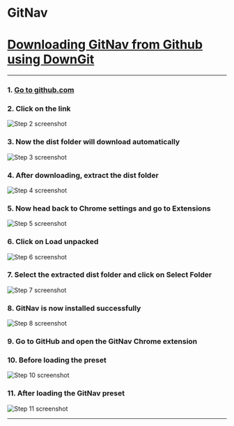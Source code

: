 # GitNav

# [Downloading GitNav from Github using DownGit](https://app.tango.us/app/workflow/d7c74718-4c9f-484b-97b4-244837cf44ca?utm_source=markdown&utm_medium=markdown&utm_campaign=workflow%20export%20links)

***

### 1. [Go to github.com](https://github.com/SarathAdhi/GitNav)


### 2. Click on the link
![Step 2 screenshot](https://images.tango.us/workflows/d7c74718-4c9f-484b-97b4-244837cf44ca/steps/91524ebe-74e7-4d4f-8d30-47a64dbc52fd/3cba6d68-7b00-454f-b3b1-178768cf635d.png?crop=focalpoint&fit=crop&fp-x=0.7245&fp-y=0.1984&fp-z=2.8491&w=1200&border=2%2CF4F2F7&border-radius=8%2C8%2C8%2C8&border-radius-inner=8%2C8%2C8%2C8&blend-align=bottom&blend-mode=normal&blend-x=0&blend-w=1200&blend64=aHR0cHM6Ly9pbWFnZXMudGFuZ28udXMvc3RhdGljL21hZGUtd2l0aC10YW5nby13YXRlcm1hcmstdjIucG5n&mark-x=342&mark-y=342&m64=aHR0cHM6Ly9pbWFnZXMudGFuZ28udXMvc3RhdGljL2JsYW5rLnBuZz9tYXNrPWNvcm5lcnMmYm9yZGVyPTglMkNGRjc0NDImdz01MTYmaD00OSZmaXQ9Y3JvcCZjb3JuZXItcmFkaXVzPTEw)


### 3. Now the dist folder will download automatically
![Step 3 screenshot](https://images.tango.us/workflows/d7c74718-4c9f-484b-97b4-244837cf44ca/steps/9f20f922-67d1-41ae-b841-3f8d0ef5dd29/0a13e6c1-fca1-420c-a404-5d5364b9d74c.png?crop=focalpoint&fit=crop&fp-x=0.5000&fp-y=0.5000&w=1200&border=2%2CF4F2F7&border-radius=8%2C8%2C8%2C8&border-radius-inner=8%2C8%2C8%2C8&blend-align=bottom&blend-mode=normal&blend-x=0&blend-w=1200&blend64=aHR0cHM6Ly9pbWFnZXMudGFuZ28udXMvc3RhdGljL21hZGUtd2l0aC10YW5nby13YXRlcm1hcmstdjIucG5n)


### 4. After downloading, extract the dist folder
![Step 4 screenshot](https://images.tango.us/workflows/d7c74718-4c9f-484b-97b4-244837cf44ca/steps/63b9047e-e499-473c-a7fe-2f41fd33e310/3f71f7c1-ac06-4465-8e58-d381c87fbf31.png?crop=focalpoint&fit=crop&fp-x=0.5000&fp-y=0.5000&w=1200&border=2%2CF4F2F7&border-radius=8%2C8%2C8%2C8&border-radius-inner=8%2C8%2C8%2C8&blend-align=bottom&blend-mode=normal&blend-x=0&blend-w=1200&blend64=aHR0cHM6Ly9pbWFnZXMudGFuZ28udXMvc3RhdGljL21hZGUtd2l0aC10YW5nby13YXRlcm1hcmstdjIucG5n&mark-x=580&mark-y=545&m64=aHR0cHM6Ly9pbWFnZXMudGFuZ28udXMvc3RhdGljL2JsYW5rLnBuZz9tYXNrPWNvcm5lcnMmYm9yZGVyPTglMkNGRjc0NDImdz00NDUmaD0zOCZmaXQ9Y3JvcCZjb3JuZXItcmFkaXVzPTEw)


### 5. Now head back to Chrome settings and go to Extensions
![Step 5 screenshot](https://images.tango.us/workflows/d7c74718-4c9f-484b-97b4-244837cf44ca/steps/0c27679f-2041-4022-bf35-08ad98fa5b4d/715b332e-fe12-4076-ba64-079c344fa391.png?crop=focalpoint&fit=crop&fp-x=0.5000&fp-y=0.5000&w=1200&border=2%2CF4F2F7&border-radius=8%2C8%2C8%2C8&border-radius-inner=8%2C8%2C8%2C8&blend-align=bottom&blend-mode=normal&blend-x=0&blend-w=1200&blend64=aHR0cHM6Ly9pbWFnZXMudGFuZ28udXMvc3RhdGljL21hZGUtd2l0aC10YW5nby13YXRlcm1hcmstdjIucG5n&mark-x=17&mark-y=912&m64=aHR0cHM6Ly9pbWFnZXMudGFuZ28udXMvc3RhdGljL2JsYW5rLnBuZz9tYXNrPWNvcm5lcnMmYm9yZGVyPTglMkNGRjc0NDImdz02MDQmaD03MCZmaXQ9Y3JvcCZjb3JuZXItcmFkaXVzPTEw)


### 6. Click on Load unpacked
![Step 6 screenshot](https://images.tango.us/workflows/d7c74718-4c9f-484b-97b4-244837cf44ca/steps/cdebca29-ff26-41a3-8794-852e2ce7b411/04890399-7887-43a4-ae05-c5a265b88df8.png?crop=focalpoint&fit=crop&fp-x=0.5000&fp-y=0.5000&w=1200&border=2%2CF4F2F7&border-radius=8%2C8%2C8%2C8&border-radius-inner=8%2C8%2C8%2C8&blend-align=bottom&blend-mode=normal&blend-x=0&blend-w=1200&blend64=aHR0cHM6Ly9pbWFnZXMudGFuZ28udXMvc3RhdGljL21hZGUtd2l0aC10YW5nby13YXRlcm1hcmstdjIucG5n&mark-x=32&mark-y=123&m64=aHR0cHM6Ly9pbWFnZXMudGFuZ28udXMvc3RhdGljL2JsYW5rLnBuZz9tYXNrPWNvcm5lcnMmYm9yZGVyPTglMkNGRjc0NDImdz0zMDgmaD0xMDQmZml0PWNyb3AmY29ybmVyLXJhZGl1cz0xMA%3D%3D)


### 7. Select the extracted dist folder and click on Select Folder
![Step 7 screenshot](https://images.tango.us/workflows/d7c74718-4c9f-484b-97b4-244837cf44ca/steps/99700c9e-5dfb-4149-9acc-c604cdd6c325/b607e814-6066-46a8-bfa1-5cc4ff90ad8d.png?crop=focalpoint&fit=crop&fp-x=0.5000&fp-y=0.5000&w=1200&border=2%2CF4F2F7&border-radius=8%2C8%2C8%2C8&border-radius-inner=8%2C8%2C8%2C8&blend-align=bottom&blend-mode=normal&blend-x=0&blend-w=1200&blend64=aHR0cHM6Ly9pbWFnZXMudGFuZ28udXMvc3RhdGljL21hZGUtd2l0aC10YW5nby13YXRlcm1hcmstdjIucG5n&mark-x=937&mark-y=730&m64=aHR0cHM6Ly9pbWFnZXMudGFuZ28udXMvc3RhdGljL2JsYW5rLnBuZz9tYXNrPWNvcm5lcnMmYm9yZGVyPTglMkNGRjc0NDImdz0xNDEmaD00MiZmaXQ9Y3JvcCZjb3JuZXItcmFkaXVzPTEw)


### 8. GitNav is now installed successfully
![Step 8 screenshot](https://images.tango.us/workflows/d7c74718-4c9f-484b-97b4-244837cf44ca/steps/6fc1ff9a-5fb7-4ec6-b310-a1bedd73b402/748a34ec-b0d1-413b-b472-e85f9cdfaa68.png?crop=focalpoint&fit=crop&fp-x=0.5000&fp-y=0.5000&w=1200&border=2%2CF4F2F7&border-radius=8%2C8%2C8%2C8&border-radius-inner=8%2C8%2C8%2C8&blend-align=bottom&blend-mode=normal&blend-x=0&blend-w=1200&blend64=aHR0cHM6Ly9pbWFnZXMudGFuZ28udXMvc3RhdGljL21hZGUtd2l0aC10YW5nby13YXRlcm1hcmstdjIucG5n)


### 9. Go to GitHub and open the GitNav Chrome extension


### 10. Before loading the preset
![Step 10 screenshot](https://images.tango.us/workflows/d7c74718-4c9f-484b-97b4-244837cf44ca/steps/f4afa7b0-4018-457a-bcc6-f26d88403aa3/6962c9dc-48a3-481a-929f-b89294ff1293.png?crop=focalpoint&fit=crop&fp-x=0.5000&fp-y=0.5000&w=1200&border=2%2CF4F2F7&border-radius=8%2C8%2C8%2C8&border-radius-inner=8%2C8%2C8%2C8&blend-align=bottom&blend-mode=normal&blend-x=0&blend-w=1200&blend64=aHR0cHM6Ly9pbWFnZXMudGFuZ28udXMvc3RhdGljL21hZGUtd2l0aC10YW5nby13YXRlcm1hcmstdjIucG5n&mark-x=953&mark-y=33&m64=aHR0cHM6Ly9pbWFnZXMudGFuZ28udXMvc3RhdGljL2JsYW5rLnBuZz9tYXNrPWNvcm5lcnMmYm9yZGVyPTglMkNGRjc0NDImdz0yNDUmaD0yMjUmZml0PWNyb3AmY29ybmVyLXJhZGl1cz0xMA%3D%3D)


### 11. After loading the GitNav preset
![Step 11 screenshot](https://images.tango.us/workflows/d7c74718-4c9f-484b-97b4-244837cf44ca/steps/bf10eb54-dce1-42ec-9377-6b734aff243f/ea04fec4-1ca3-4702-af17-193255abc018.png?crop=focalpoint&fit=crop&fp-x=0.5000&fp-y=0.5000&w=1200&border=2%2CF4F2F7&border-radius=8%2C8%2C8%2C8&border-radius-inner=8%2C8%2C8%2C8&blend-align=bottom&blend-mode=normal&blend-x=0&blend-w=1200&blend64=aHR0cHM6Ly9pbWFnZXMudGFuZ28udXMvc3RhdGljL21hZGUtd2l0aC10YW5nby13YXRlcm1hcmstdjIucG5n&mark-x=4&mark-y=24&m64=aHR0cHM6Ly9pbWFnZXMudGFuZ28udXMvc3RhdGljL2JsYW5rLnBuZz9tYXNrPWNvcm5lcnMmYm9yZGVyPTglMkNGRjc0NDImdz0yNTcmaD00MCZmaXQ9Y3JvcCZjb3JuZXItcmFkaXVzPTEw)


***
